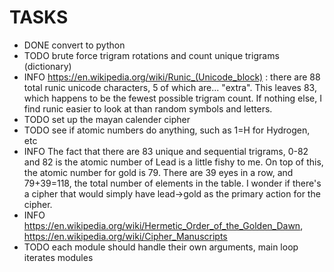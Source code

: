 # TASKS

- DONE convert to python
- TODO brute force trigram rotations and count unique trigrams (dictionary)
- INFO https://en.wikipedia.org/wiki/Runic_(Unicode_block) : there are 88 total runic unicode characters, 5 of which are... "extra". This leaves 83, which happens to be the fewest possible trigram count. If nothing else, I find runic easier to look at than random symbols and letters.
- TODO set up the mayan calender cipher
- TODO see if atomic numbers do anything, such as 1=H for Hydrogen, etc
- INFO The fact that there are 83 unique and sequential trigrams, 0-82 and 82 is the atomic number of Lead is a little fishy to me. On top of this, the atomic number for gold is 79. There are 39 eyes in a row, and 79+39=118, the total number of elements in the table. I wonder if there's a cipher that would simply have lead->gold as the primary action for the cipher.
- INFO https://en.wikipedia.org/wiki/Hermetic_Order_of_the_Golden_Dawn, https://en.wikipedia.org/wiki/Cipher_Manuscripts
- TODO each module should handle their own arguments, main loop iterates modules
